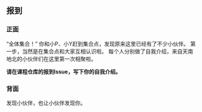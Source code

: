 ## 报到

### 正面

“全体集合！”
你和小P、小Y赶到集合点，发现原来这里已经有了不少小伙伴。
第一步，当然是在集合点和大家互相认识啦。
每个人分别做了自我介绍，来自天南地北的小伙伴们在这里第一次相聚啦。

**请在课程仓库的报到Issue，写下你的自我介绍。**

### 背面

发现小伙伴，也让小伙伴发现你。
